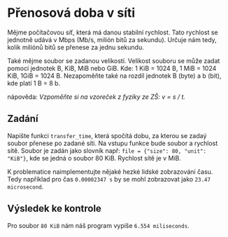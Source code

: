 # Přenosová doba v síti

Mějme počítačovou síť, která má danou stabilní rychlost. Tato rychlost se jednotně udává v Mbps (Mb/s, milión bitů za sekundu). Určuje nám tedy, kolik miliónů bitů se přenese za jednu sekundu.

Také mějme soubor se zadanou velikostí. Velikost souboru se může zadat pomocí jednotek B, KiB, MiB nebo GiB. Kde: 1 KiB = 1024 B, 1 MiB = 1024 KiB, 1GiB = 1024 B. Nezapoměňte také na rozdíl jednotek B (byte) a b (bit), kde platí 1 B = 8 b.

nápověda: _Vzpoměňte si na vzoreček z fyziky ze ZŠ: v = s / t._

## Zadání

Napište funkci `transfer_time`, která spočítá dobu, za kterou se zadaý soubor přenese po zadané síti. Na vstupu funkce bude soubor a rychlost sítě. Soubor je zadán jako slovník např: `file = {"size": 80, "unit": "KiB"}`, kde se jedná o soubor 80 KiB. Rychlost sítě je v MiB.

K problematice naimplementujte nějaké hezké lidské zobrazování času. Tedy například pro čas `0.00002347 s` by se mohl zobrazovat jako `23.47 microsecond`.

## Výsledek ke kontrole

Pro soubor `80 KiB` nám náš program vypíše `6.554 miliseconds`.
